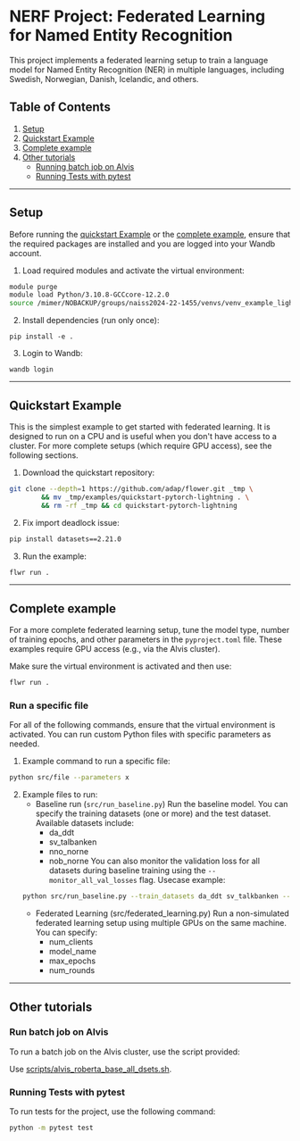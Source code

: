 # NERF Project: Federated Learning for Named Entity Recognition

This project implements a federated learning setup to train a language model for Named Entity Recognition (NER) in multiple languages, including Swedish, Norwegian, Danish, Icelandic, and others.

## Table of Contents

1. [Setup](#setup)
2. [Quickstart Example](#quickstart-example)
3. [Complete example](#complete-example)
4. [Other tutorials](#other-tutorials)
    - [Running batch job on Alvis](#running-batch-job-on-alvis)
    - [Running Tests with pytest](#running-tests-with-pytest)

---

## Setup

Before running the [quickstart Example](#quickstart-example) or the [complete example](#complete-example), ensure that the required packages are installed and you are logged into your Wandb account.

1. Load required modules and activate the virtual environment:

```bash
module purge
module load Python/3.10.8-GCCcore-12.2.0
source /mimer/NOBACKUP/groups/naiss2024-22-1455/venvs/venv_example_lightning/bin/activate
```
2. Install dependencies (run only once):
```
pip install -e .
```
3. Login to Wandb:
```
wandb login  
```
 
---

## Quickstart Example

This is the simplest example to get started with federated learning. It is designed to run on a CPU and is useful when you don't have access to a cluster. For more complete setups (which require GPU access), see the following sections.

1. Download the quickstart repository:

```bash
git clone --depth=1 https://github.com/adap/flower.git _tmp \
        && mv _tmp/examples/quickstart-pytorch-lightning . \
        && rm -rf _tmp && cd quickstart-pytorch-lightning
```

2. Fix import deadlock issue:

```bash
pip install datasets==2.21.0
```

3. Run the example:

```bash
flwr run .
```

---


## Complete example

For a more complete federated learning setup, tune the model type, number of training epochs, and other parameters in the `pyproject.toml` file. These examples require GPU access (e.g., via the Alvis cluster).

Make sure the virtual environment is activated and then use: 

```bash
flwr run .
```

### Run a specific file


For all of the following commands, ensure that the virtual environment is activated. You can run custom Python files with specific parameters as needed.
1. Example command to run a specific file:
```bash
python src/file --parameters x
```
2. Example files to run:
    - Baseline run (`src/run_baseline.py`)
    Run the baseline model. You can specify the training datasets (one or more) and the test dataset. Available datasets include:
        - da_ddt
        - sv_talbanken
        - nno_norne
        - nob_norne
    You can also monitor the validation loss for all datasets during baseline training using the `--monitor_all_val_losses` flag.
    Usecase example:
    ```bash
    python src/run_baseline.py --train_datasets da_ddt sv_talkbanken --test_dataset da_ddt --monitor_all_val_losses
    ```
    - Federated Learning (src/federated_learning.py)
    Run a non-simulated federated learning setup using multiple GPUs on the same machine. You can specify:
        - num_clients
        - model_name
        - max_epochs
        - num_rounds


---

## Other tutorials

### Run batch job on Alvis

To run a batch job on the Alvis cluster, use the script provided:

Use [scripts/alvis_roberta_base_all_dsets.sh](scripts/alvis_roberta_base_all_dsets.sh).

### Running Tests with pytest

To run tests for the project, use the following command:

```bash
python -m pytest test
```
